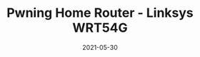 ---
layout: post
title:  "Pwning Home Router - Linksys WRT54G"
date:   2021-05-30
categories: exploitation
---